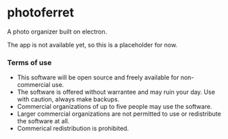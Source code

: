 # photoferret
A photo organizer built on electron.

The app is not available yet, so this is a placeholder for now.

### Terms of use

- This software will be open source and freely available for non-commercial use.
- The software is offered without warrantee and may ruin your day. Use with caution, always make backups.
- Commercial organizations of up to five people may use the software.
- Larger commercial organizations are not permitted to use or redistribute the software at all.
- Commerical redistribution is prohibited.

